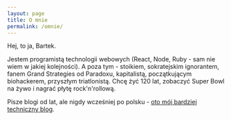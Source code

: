 ```yaml
---
layout: page
title: O mnie
permalink: /omnie/
---
```

Hej, to ja, Bartek.

Jestem programistą technologii webowych (React, Node, Ruby - sam nie wiem w jakiej kolejności). A poza tym - stoikiem, sokratejskim ignorantem, fanem Grand Strategies od Paradoxu, kapitalistą, początkującym biohackerem, przyszłym triatlonistą. Chcę żyć 120 lat, zobaczyć Super Bowl na żywo i nagrać płytę rock'n'rollową.

Pisze blogi od lat, ale nigdy wcześniej po polsku - [oto mój bardziej techniczny blog](https://bartoszkrajka.com/).


